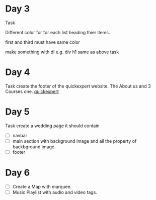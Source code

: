 # Day 3

Task

Different color for
for each list heading thier items.

first and third must have same color

make something with dl e.g. div h1 same as above task

# Day 4

Task
create the footer of the quickexpert website. The About us and 3 Courses one.
[quickexpert](https://quickxpertinfotech.com/)

# Day 5

Task
create a wedding page it should contain

- [ ] navbar
- [ ] main section with background image and all the property of backbground image.
- [ ] footer

# Day 6

- [ ] Create a Map with marquee.
- [ ] Music Playlist with audio and video tags.
